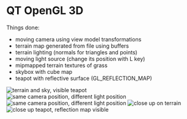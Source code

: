 # QT OpenGL 3D

Things done:
* moving camera using view model transformations
* terrain map generated from file using buffers
* terrain lighting (normals for triangles and points)
* moving light source (change its position with L key)
* mipmapped terrain textures of grass
* skybox with cube map
* teapot with reflective surface (GL_REFLECTION_MAP)

![terrain and sky, visible teapot](http://i.imgur.com/3AsHBt0.png)
![same camera position, different light position](http://i.imgur.com/VwUeUnW.png)
![same camera position, different light position](http://i.imgur.com/kFeNf9v.png)
![close up on terrain](http://i.imgur.com/eUi3i9I.png)
![close up teapot, reflection map visible](http://i.imgur.com/WIzAohs.png)
